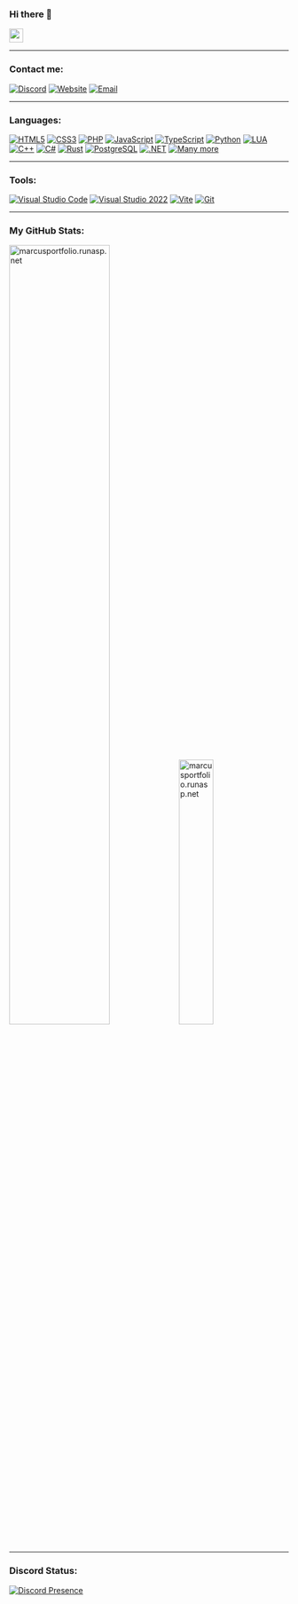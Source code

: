 <span>
  <h3>Hi there 👋</h3>
  <img height="25" src="https://komarev.com/ghpvc/?username=tsgsOFFICIAL&label=Profile%20views&color=0e75b6&style=for-the-badge"/>
</span>

---
### Contact me:
[<img alt="Discord" src="https://img.shields.io/static/v1?label=&message=DISCORD&color=191919&style=for-the-badge&logo=discord&logoColor=5865F2" />][discordprofile]
[<img alt="Website" src="https://img.shields.io/static/v1?label=&message=Website&color=191919&style=for-the-badge&logo=Acclaim" />][portfolio]
[<img alt="Email" src="https://img.shields.io/static/v1?label=&message=Email&color=191919&style=for-the-badge&logo=Acclaim" />][emailaddress]

---
### Languages:
[<img alt="HTML5" src="https://img.shields.io/static/v1?label=&message=HTML5&color=191919&style=for-the-badge&logo=Html5&logoColor=E34F26" />][portfolio]
[<img alt="CSS3" src="https://img.shields.io/static/v1?label=&message=CSS3&color=191919&style=for-the-badge&logo=Css3&logoColor=1572B6" />][portfolio]
[<img alt="PHP" src="https://img.shields.io/static/v1?label=&message=PHP&color=191919&style=for-the-badge&logo=Php&logoColor=#777BB4" />][portfolio]
[<img alt="JavaScript" src="https://img.shields.io/static/v1?label=&message=JavaScript&color=191919&style=for-the-badge&logo=Javascript&logoColor=F7DF1E" />][portfolio]
[<img alt="TypeScript" src="https://img.shields.io/static/v1?label=&message=TypeScript&color=191919&style=for-the-badge&logo=Typescript&logoColor=3178C6" />][portfolio]
[<img alt="Python" src="https://img.shields.io/static/v1?label=&message=Python&color=191919&style=for-the-badge&logo=Python" />][portfolio]
[<img alt="LUA" src="https://img.shields.io/static/v1?label=&message=Lua&color=191919&style=for-the-badge&logo=Lua&logoColor=2C2D72" />][portfolio]
[<img alt="C++" src="https://img.shields.io/static/v1?label=&message=C%2B%2B&color=191919&style=for-the-badge&logo=Cplusplus&logoColor=00599C" />][portfolio]
[<img alt="C#" src="https://img.shields.io/static/v1?label=&message=C%23&color=191919&style=for-the-badge&logo=Sharp&logoColor=239120" />][portfolio]
[<img alt="Rust" src="https://img.shields.io/static/v1?label=&message=Rust&color=191919&style=for-the-badge&logo=Rust&logoColor=00ADD8" />][portfolio]
[<img alt="PostgreSQL" src="https://img.shields.io/static/v1?label=&message=PostgreSQL&color=191919&style=for-the-badge&logo=PostgreSQL&logoColor=00ADD8" />][portfolio]
[<img alt=".NET" src="https://img.shields.io/static/v1?label=&message=.NET&color=191919&style=for-the-badge&logo=dotnet&logoColor=00ADD8" />][portfolio]
[<img alt="Many more" src="https://img.shields.io/static/v1?label=&message=And%20many%20more&color=191919&style=for-the-badge" />][portfolio]

---
### Tools:
[<img alt="Visual Studio Code" src="https://img.shields.io/static/v1?label=&message=VISUAL%20STUDIO%20CODE&color=191919&style=for-the-badge&logo=Visual%20Studio%20Code&logoColor=007ACC" />][portfolio]
[<img alt="Visual Studio 2022" src="https://img.shields.io/static/v1?label=&message=VISUAL%20STUDIO%202022&color=191919&style=for-the-badge&logo=Visual%20Studio&logoColor=5C2D91" />][portfolio]
[<img alt="Vite" src="https://img.shields.io/static/v1?label=&message=Vite&color=191919&style=for-the-badge&logo=vite" />][portfolio]
[<img alt="Git" src="https://img.shields.io/static/v1?label=&message=Git&color=191919&style=for-the-badge&logo=git" />][portfolio]

---
### My GitHub Stats:
[<img width="60%" alt="marcusportfolio.runasp.net" src="https://github-readme-stats.vercel.app/api?username=tsgsOFFICIAL&show_icons=true&theme=transparent&hide_border=true&include_all_commits=true&hide_title=true&rank_icon=github&text_color=ADBAC7" />][github]
[<img width="35%" alt="marcusportfolio.runasp.net" src="https://github-readme-stats.vercel.app/api/top-langs/?username=tsgsOFFICIAL&theme=transparent&hide_border=true&layout=compact&title_color=ADBAC7" />][github]

---
### Discord Status:
[![Discord Presence](https://lanyard.cnrad.dev/api/227048094770921472?borderRadius=35px)](https://discord.com/users/227048094770921472)

<!-- Markdown Variable Declarations -->
[portfolio]: https://marcusportfolio.runasp.net
[github]: https://github.com/tsgsOFFICIAL
[discordserver]: https://discord.gg/Cddu5aJ
[discordprofile]: https://discord.com/users/227048094770921472
[emailaddress]: mailto:marcusproman0507@gmail.com
